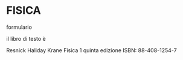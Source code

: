 # FISICA
formulario


il libro di testo è

Resnick Haliday Krane
Fisica 1
quinta edizione
ISBN: 88-408-1254-7

